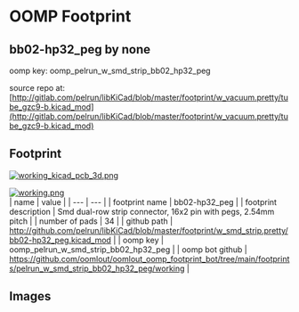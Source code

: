 # OOMP Footprint  
## bb02-hp32_peg  by none  
  
oomp key: oomp_pelrun_w_smd_strip_bb02_hp32_peg  
  
source repo at: [http://gitlab.com/pelrun/libKiCad/blob/master/footprint/w_vacuum.pretty/tube_gzc9-b.kicad_mod](http://gitlab.com/pelrun/libKiCad/blob/master/footprint/w_vacuum.pretty/tube_gzc9-b.kicad_mod)  
## Footprint  
  
[![working_kicad_pcb_3d.png](working_kicad_pcb_3d_600.png)](working_kicad_pcb_3d.png)  
  
[![working.png](working_600.png)](working.png)  
| name | value | 
| --- | --- | 
| footprint name | bb02-hp32_peg | 
| footprint description | Smd dual-row strip connector, 16x2 pin with pegs, 2.54mm pitch | 
| number of pads | 34 | 
| github path | http://github.com/pelrun/libKiCad/blob/master/footprint/w_smd_strip.pretty/bb02-hp32_peg.kicad_mod | 
| oomp key | oomp_pelrun_w_smd_strip_bb02_hp32_peg | 
| oomp bot github | https://github.com/oomlout/oomlout_oomp_footprint_bot/tree/main/footprints/pelrun_w_smd_strip_bb02_hp32_peg/working | 
## Images  
